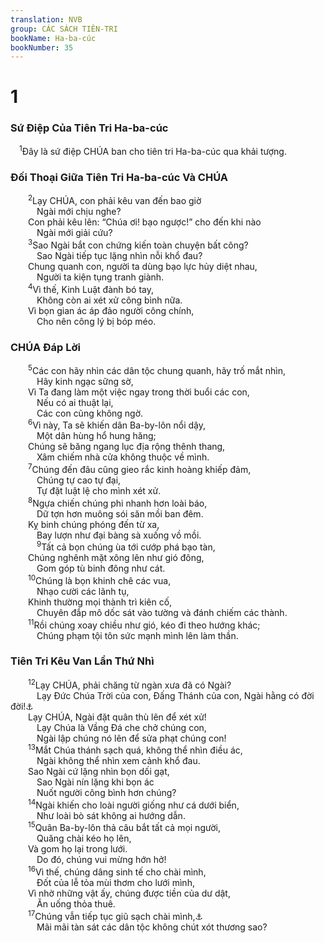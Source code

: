 ```yaml
---
translation: NVB
group: CÁC SÁCH TIÊN-TRI
bookName: Ha-ba-cúc 
bookNumber: 35
---
```


<div class="title"><h1>1</h1><h3>Sứ Điệp Của Tiên Tri Ha-ba-cúc </h3></div>
<span class="verse ha_1_1"> <sup>1</sup>Đây là sứ điệp CHÚA ban cho tiên tri Ha-ba-cúc qua khải tượng. <br/></span>
<div class="title"><h3>Đối Thoại Giữa Tiên Tri Ha-ba-cúc Và CHÚA </h3></div>
<span class="verse ha_1_2">  <sup>2</sup>Lạy CHÚA, con phải kêu van đến bao giờ <br/>   Ngài mới chịu nghe? <br/>  Con phải kêu lên: “Chúa ơi! bạo ngược!” cho đến khi nào <br/>   Ngài mới giải cứu? <br/></span>
<span class="verse ha_1_3">  <sup>3</sup>Sao Ngài bắt con chứng kiến toàn chuyện bất công? <br/>   Sao Ngài tiếp tục lặng nhìn nỗi khổ đau? <br/>  Chung quanh con, người ta dùng bạo lực hủy diệt nhau, <br/>   Người ta kiện tụng tranh giành. <br/></span>
<span class="verse ha_1_4">  <sup>4</sup>Vì thế, Kinh Luật đành bó tay, <br/>   Không còn ai xét xử công bình nữa. <br/>  Vì bọn gian ác áp đảo người công chính, <br/>   Cho nên công lý bị bóp méo. <br/></span>
<div class="title"><h3> CHÚA Đáp Lời </h3></div>
<span class="verse ha_1_5">  <sup>5</sup>Các con hãy nhìn các dân tộc chung quanh, hãy trố mắt nhìn, <br/>   Hãy kinh ngạc sững sờ, <br/>  Vì Ta đang làm một việc ngay trong thời buổi các con, <br/>   Nếu có ai thuật lại, <br/>   Các con cũng không ngờ. <br/></span>
<span class="verse ha_1_6">  <sup>6</sup>Vì này, Ta sẽ khiến dân Ba-by-lôn nổi dậy, <br/>   Một dân hùng hổ hung hăng; <br/>  Chúng sẽ băng ngang lục địa rộng thênh thang, <br/>   Xâm chiếm nhà cửa không thuộc về mình. <br/></span>
<span class="verse ha_1_7">  <sup>7</sup>Chúng đến đâu cũng gieo rắc kinh hoàng khiếp đảm, <br/>   Chúng tự cao tự đại, <br/>   Tự đặt luật lệ cho mình xét xử. <br/></span>
<span class="verse ha_1_8">  <sup>8</sup>Ngựa chiến chúng phi nhanh hơn loài báo, <br/>   Dữ tợn hơn muông sói săn mồi ban đêm. <br/>  Kỵ binh chúng phóng đến từ xa, <br/>   Bay lượn như đại bàng sà xuống vồ mồi. <br/></span>
<span class="verse ha_1_9">   <sup>9</sup>Tất cả bọn chúng ùa tới cướp phá bạo tàn, <br/>  Chúng nghênh mặt xông lên như gió đông, <br/>   Gom góp tù binh đông như cát. <br/></span>
<span class="verse ha_1_10">  <sup>10</sup>Chúng là bọn khinh chê các vua, <br/>   Nhạo cười các lãnh tụ, <br/>  Khinh thường mọi thành trì kiên cố, <br/>   Chuyên đắp mô dốc sát vào tường và đánh chiếm các thành. <br/></span>
<span class="verse ha_1_11">  <sup>11</sup>Rồi chúng xoay chiều như gió, kéo đi theo hướng khác; <br/>   Chúng phạm tội tôn sức mạnh mình lên làm thần. <br/></span>
<div class="title"><h3>Tiên Tri Kêu Van Lần Thứ Nhì </h3></div>
<span class="verse ha_1_12">  <sup>12</sup>Lạy CHÚA, phải chăng từ ngàn xưa đã có Ngài? <br/>   Lạy Đức Chúa Trời của con, Đấng Thánh của con, Ngài hằng có đời đời!<a data-toggle="tooltip" data-placement="bottom" title="Nt: chúng con sẽ không chết!">⚓</a><br/>  Lạy CHÚA, Ngài đặt quân thù lên để xét xử! <br/>   Lạy Chúa là Vầng Đá che chở chúng con, <br/>   Ngài lập chúng nó lên để sửa phạt chúng con! <br/></span>
<span class="verse ha_1_13">  <sup>13</sup>Mắt Chúa thánh sạch quá, không thể nhìn điều ác, <br/>   Ngài không thể nhìn xem cảnh khổ đau. <br/>  Sao Ngài cứ lặng nhìn bọn dối gạt, <br/>   Sao Ngài nín lặng khi bọn ác <br/>   Nuốt người công bình hơn chúng? <br/></span>
<span class="verse ha_1_14">  <sup>14</sup>Ngài khiến cho loài người giống như cá dưới biển, <br/>   Như loài bò sát không ai hướng dẫn. <br/></span>
<span class="verse ha_1_15">  <sup>15</sup>Quân Ba-by-lôn thả câu bắt tất cả mọi người, <br/>   Quăng chài kéo họ lên, <br/>  Và gom họ lại trong lưới. <br/>   Do đó, chúng vui mừng hớn hở! <br/></span>
<span class="verse ha_1_16">  <sup>16</sup>Vì thế, chúng dâng sinh tế cho chài mình, <br/>   Đốt của lễ tỏa mùi thơm cho lưới mình, <br/>  Vì nhờ những vật ấy, chúng được tiền của dư dật, <br/>   Ăn uống thỏa thuê. <br/></span>
<span class="verse ha_1_17">  <sup>17</sup>Chúng vẫn tiếp tục giũ sạch chài mình,<a data-toggle="tooltip" data-placement="bottom" title="Qumran: tuốt gươm mình">⚓</a><br/>   Mãi mãi tàn sát các dân tộc không chút xót thương sao? <br/></span>
